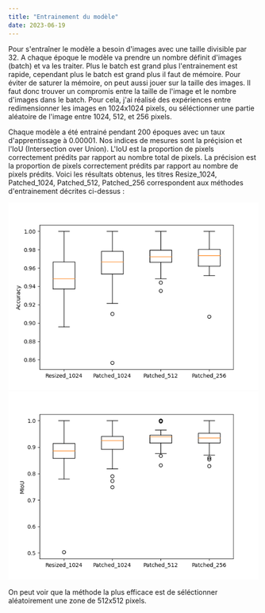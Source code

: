 ```yaml
---
title: "Entrainement du modèle"
date: 2023-06-19
---
```

Pour s'entraîner le modèle a besoin d'images avec une taille divisible par 32.
A chaque époque le modèle va prendre un nombre définit d'images (batch) et va les traiter. Plus le batch est grand plus l'entrainement est rapide, cependant plus le batch est grand plus il faut de mémoire. Pour éviter de saturer la mémoire, on peut aussi jouer sur la taille des images. Il faut donc trouver un compromis entre la taille de l'image et le nombre d'images dans le batch. Pour cela, j'ai réalisé des expériences entre redimensionner les images en 1024x1024 pixels, ou séléctionner une partie aléatoire de l'image entre 1024, 512, et 256 pixels.

Chaque modèle a été entrainé pendant 200 époques avec un taux d'apprentissage à 0.00001.
Nos indices de mesures sont la préçision et l'IoU (Intersection over Union). L'IoU est la proportion de pixels correctement prédits par rapport au nombre total de pixels. La précision est la proportion de pixels correctement prédits par rapport au nombre de pixels prédits.
Voici les résultats obtenus, les titres Resize_1024, Patched_1024, Patched_512, Patched_256 correspondent aux méthodes d'entrainement décrites ci-dessus :

![Accuracy](Accuracy.png)
![IoU](MIoU.png)


On peut voir que la méthode la plus efficace est de séléctionner aléatoirement une zone de 512x512 pixels.